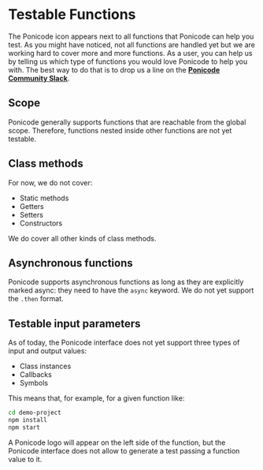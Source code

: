 # Testable Functions
The Ponicode icon appears next to all functions that Ponicode can help you test. As you might have noticed, not all functions are handled yet but we are working hard to cover more and more functions. As a user, you can help us by telling us which type of functions you would love Ponicode to help you with. The best way to do that is to drop us a line on the [**Ponicode Community Slack**][commslack].

## Scope
Ponicode generally supports functions that are reachable from the global scope. Therefore, functions nested inside other functions are not yet testable.

## Class methods
For now, we do not cover:

- Static methods
- Getters
- Setters
- Constructors
  
We do cover all other kinds of class methods.

## Asynchronous functions
Ponicode supports asynchronous functions as long as they are explicitly marked async: they need to have the `async` keyword. We do not yet support the `.then` format.

## Testable input parameters
As of today, the Ponicode interface does not yet support three types of input and output values:

- Class instances
- Callbacks
- Symbols

This means that, for example, for a given function like:

```bash
cd demo-project
npm install
npm start
```

A Ponicode logo will appear on the left side of the function, but the Ponicode interface does not allow to generate a test passing a function value to it.

[commslack]: https://ponicode-community.slack.com/join/shared_invite/zt-fiq4fhkg-DE~a_FkJ7xtiZxW7efyA4Q#/